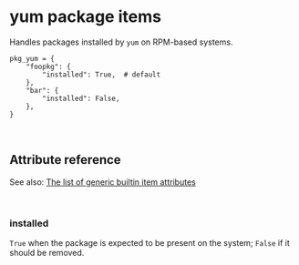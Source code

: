 # yum package items

Handles packages installed by `yum` on RPM-based systems.

    pkg_yum = {
        "foopkg": {
            "installed": True,  # default
        },
        "bar": {
            "installed": False,
        },
    }

<br>

## Attribute reference

See also: [The list of generic builtin item attributes](../repo/bundles.md#builtin-item-attributes)

<br>

### installed

`True` when the package is expected to be present on the system; `False` if it should be removed.
